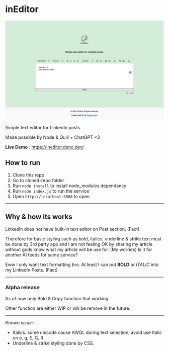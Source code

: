 # inEditor

![Alt text](https://github.com/ceroberoz/inEditor/blob/meong/capture.png "inEditor - Alpha Release")

Simple text editor for LinkedIn posts.

Made possible by Node & Quill + ChatGPT <3

**Live Demo** : https://ineditor.deno.dev/

## How to run
1. Clone this repo
2. Go to cloned-repo folder
3. Run ```node install``` to install node_modules dependancy
4. Run ```node index.js``` to run the service
5. Open ```http://localhost:3000``` to open 

---

## Why & how its works
LinkedIn does not have built-in text editor on Post section. (Fact)

Therefore for basic styling such as bold, italics, underline & strike text must be done by 3rd party app and I am not feeling OK by sharing my article without gods know what my article will be use for. (My worries) Is it for another AI feeds for same service? 

Eww I only want text formatting bro. At least I can put **BOLD** or _ITALIC_ into my LinkedIn Posts. (Fact)

---

### Alpha release ####
As of now only Bold & Copy function that working.

Other function are either WIP or will be remove in the future.

---

*Known issue:*
- Italics: some unicode cause AWOL during text selection; avoid use Italic on e, g, E, G, R.
- Underline & strike styling done by CSS.
